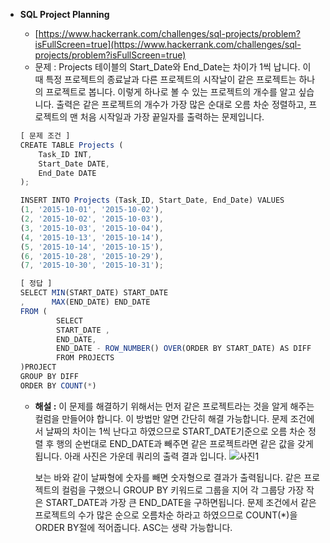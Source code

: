 - **SQL Project Planning**

  - [https://www.hackerrank.com/challenges/sql-projects/problem?isFullScreen=true](https://www.hackerrank.com/challenges/sql-projects/problem?isFullScreen=true)
  - 문제 : Projects 테이블의 Start_Date와 End_Date는 차이가 1씩 납니다. 이 때 특정 프로젝트의 종료날과 다른 프로젝트의 시작날이 같은 프로젝트는 하나의 프로젝트로 봅니다. 이렇게 하나로 볼 수 있는 프로젝트의 개수를 알고 싶습니다. 출력은 같은 프로젝트의 개수가 가장 많은 순대로 오름 차순 정렬하고, 프로젝트의 맨 처음 시작일과 가장 끝일자를 출력하는 문제입니다.

  ```jsx
  [ 문제 조건 ]
  CREATE TABLE Projects (
      Task_ID INT,
      Start_Date DATE,
      End_Date DATE
  );

  INSERT INTO Projects (Task_ID, Start_Date, End_Date) VALUES
  (1, '2015-10-01', '2015-10-02'),
  (2, '2015-10-02', '2015-10-03'),
  (3, '2015-10-03', '2015-10-04'),
  (4, '2015-10-13', '2015-10-14'),
  (5, '2015-10-14', '2015-10-15'),
  (6, '2015-10-28', '2015-10-29'),
  (7, '2015-10-30', '2015-10-31');
  ```

  ```jsx
  [ 정답 ]
  SELECT MIN(START_DATE) START_DATE
  ,      MAX(END_DATE) END_DATE
  FROM (
          SELECT
          START_DATE ,
          END_DATE,
          END_DATE - ROW_NUMBER() OVER(ORDER BY START_DATE) AS DIFF
          FROM PROJECTS
  )PROJECT
  GROUP BY DIFF
  ORDER BY COUNT(*)
  ```

  - **해설 :** 이 문제를 해결하기 위해서는 먼저 같은 프로젝트라는 것을 알게 해주는 컬럼을 만들어야 합니다. 이 방법만 알면 간단히 해결 가능합니다. 문제 조건에서 날짜의 차이는 1씩 난다고 하였으므로 START_DATE기준으로 오름 차순 정렬 후 행의 순번대로 END_DATE과 빼주면 같은 프로젝트라면 같은 값을 갖게 됩니다. 아래 사진은 가운데 쿼리의 출력 결과 입니다.
   ![사진1](https://github.com/KimYongJ/SQL_ps/assets/106525587/d6d5e8ae-33b2-4044-b268-f22c35765ca8)

    보는 바와 같이 날짜형에 숫자를 빼면 숫자형으로 결과가 출력됩니다.
    같은 프로젝트의 컬럼을 구했으니 GROUP BY 키워드로 그룹을 지어 각 그룹당 가장 작은 START_DATE과 가장 큰 END_DATE을 구하면됩니다. 문제 조건에서 같은 프로젝트의 수가 많은 순으로 오름차순 하라고 하였으므로 COUNT(\*)을 ORDER BY절에 적어줍니다. ASC는 생략 가능합니다.
